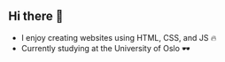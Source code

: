 ## Hi there 👋

- I enjoy creating websites using HTML, CSS, and JS 🔥
- Currently studying at the University of Oslo 🕶️

